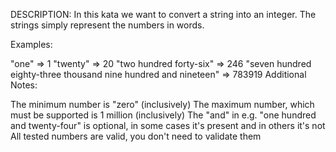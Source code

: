 DESCRIPTION:
In this kata we want to convert a string into an integer. The strings simply represent the numbers in words.

Examples:

"one" => 1
"twenty" => 20
"two hundred forty-six" => 246
"seven hundred eighty-three thousand nine hundred and nineteen" => 783919
Additional Notes:

The minimum number is "zero" (inclusively)
The maximum number, which must be supported is 1 million (inclusively)
The "and" in e.g. "one hundred and twenty-four" is optional, in some cases it's present and in others it's not
All tested numbers are valid, you don't need to validate them